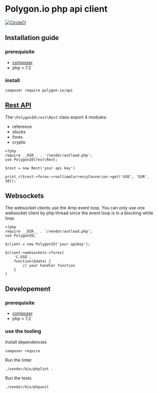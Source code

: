 # Polygon.io php api client

[![CircleCI](https://circleci.com/gh/bassochette/polygon.io-php.svg?style=svg)](https://circleci.com/gh/bassochette/polygon.io-php)

## Installation guide

### prerequisite

- [composer](https://getcomposer.org/)
- php > 7.2

### install

``` 
composer require polygon-io/api
```

## [Rest API](https://polygon.io/docs/#getting-started)

The `\PolygonIO\rest\Rest` class export 4 modules:

- reference
- stocks
- forex
- crypto

```
<?php
require __DIR__ . '/vendor/autload.php';
use PolygonIO\rest\Rest;

$rest = new Rest('your api key')

print_r($rest->forex->realtimeCurrencyConverion->get('USD', 'EUR', 10));

```

## Websockets

The websocket clients use the Amp event loop. 
You can only use one websocket client by php thread since the event loop is in a blocking while loop.

```
<?php
require __DIR__ . '/vendor/autload.php';
use PolygonIO;

$client = new PolygonIO('your apiKey');

$client->websockets->forex(
    'C.USD',
    function($data) {
        // your handler function
    }
)
```

## Developement

### prerequisite

- [composer](https://getcomposer.org/)
- php > 7.2

### use the tooling

Install dependencies
```
composer require
```

Run the linter
```bash
./vendor/bin/phplint .
```

Run the tests
```
./vendor/bin/phpunit
```
